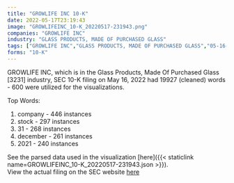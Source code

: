 ```yaml
---
title: "GROWLIFE INC 10-K"
date: 2022-05-17T23:19:43
image: "GROWLIFEINC_10-K_20220517-231943.png"
companies: "GROWLIFE INC"
industry: "GLASS PRODUCTS, MADE OF PURCHASED GLASS"
tags: ["GROWLIFE INC","GLASS PRODUCTS, MADE OF PURCHASED GLASS","05-16-2022","10-K"]
forms: "10-K"
---
```

GROWLIFE INC, which is in the Glass Products, Made Of Purchased Glass [3231] industry, SEC 10-K filing on May 16, 2022 had 19927 (cleaned) words - 600 were utilized for the visualizations.

Top Words:
1. company - 446 instances
2. stock - 297 instances
3. 31 - 268 instances
4. december - 261 instances
5. 2021 - 240 instances


See the parsed data used in the visualization [here]({{< staticlink name=GROWLIFEINC_10-K_20220517-231943.json >}}).  
View the actual filing on the SEC website [here](https://www.sec.gov/Archives/edgar/data/1161582/0001654954-22-006990.txt)